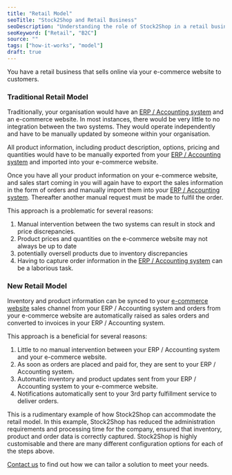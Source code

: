 ```yaml
---
title: "Retail Model"
seoTitle: "Stock2Shop and Retail Business"
seoDescription: "Understanding the role of Stock2Shop in a retail business model"
seoKeyword: ["Retail", "B2C"]
source: ""
tags: ["how-it-works", "model"]
draft: true
---
```


You have a retail business that sells online via your e-commerce website to customers.

### Traditional Retail Model 
Traditionally, your organisation would have an [ERP / Accounting system](/integrations) and an e-commerce website.
In most instances, there would be very little to no integration between the two systems. 
They would operate independently and have to be manually updated by someone within your organisation.

All product information, including product description, options, pricing and quantities 
would have to be manually exported from your [ERP / Accounting system](/integrations) and imported into your e-commerce website.

Once you have all your product information on your e-commerce website, and sales start coming in
you will again have to export the sales information in the form of orders and manually import them
into your [ERP / Accounting system](/integrations). Thereafter another manual request must be made to fulfil the order.

This approach is a problematic for several reasons:

1. Manual intervention between the two systems can result in stock and price discrepancies.
2. Product prices and quantities on the e-commerce website may not always be up to date
3. potentially oversell products due to inventory discrepancies
4. Having to capture order information in the [ERP / Accounting system](/integrations) can be a laborious task.

### New Retail Model
Inventory and product information can be synced to your [e-commerce website](/integrations) sales channel 
from your ERP / Accounting system and orders from your e-commerce website are automatically raised as sales orders
and converted to invoices in your ERP / Accounting system. 

This approach is a beneficial for several reasons:
1. Little to no manual intervention between your ERP / Accounting system and your e-commerce website.
2. As soon as orders are placed and paid for, they are sent to your ERP / Accounting system. 
3. Automatic inventory and product updates sent from your ERP / Accounting system to your e-commerce website.
4. Notifications automatically sent to your 3rd party fulfillment service to deliver orders.

This is a rudimentary example of how Stock2Shop can accommodate the retail model. 
In this example, Stock2Shop has reduced the administration requirements and processing time for the company, 
ensured that inventory, product and order data is correctly captured. 
Stock2Shop is highly customisable and there are many different configuration options for each of the steps above.

[Contact us](/contact-us/) to find out how we can tailor a solution to meet your needs.